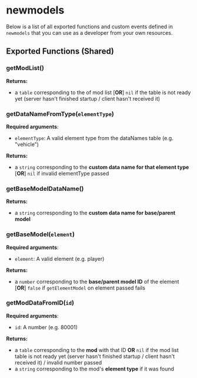 # newmodels

Below is a list of all exported functions and custom events defined in `newmodels` that you can use as a developer from your own resources.

## Exported Functions (Shared)

### **getModList**()

**Returns:**

- a `table` corresponding to the of mod list [**OR**] `nil` if the table is not ready yet (server hasn't finished startup / client hasn't received it)

### **getDataNameFromType**(`elementType`)

**Required arguments**:

- `elementType`: A valid element type from the dataNames table (e.g. "vehicle")

**Returns:**

- a `string` corresponding to the **custom data name for that element type** [**OR**] `nil` if invalid elementType passed

### **getBaseModelDataName**()

**Returns:**

- a `string` corresponding to the **custom data name for base/parent model**

### **getBaseModel**(`element`)

**Required arguments**:

- `element`: A valid element (e.g. player)

**Returns:**

- a `number` corresponding to the **base/parent model ID** of the element [**OR**] `false` if `getElementModel` on element passed fails

### **getModDataFromID**(`id`)

**Required arguments**:

- `id`: A number (e.g. 80001)

**Returns:**

- a `table` corresponding to the **mod** with that ID **OR** `nil` if the mod list table is not ready yet (server hasn't finished startup / client hasn't received it) / invalid number passed
- a `string` corresponding to the mod's **element type** if it was found
